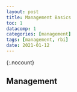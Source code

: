 ```yaml
---
layout: post
title: Management Basics
toc: 1
datacomp: 1
categories: [management]
tags: [management, rbi]
date: 2021-01-12
---
```

{:.nocount}
## Management